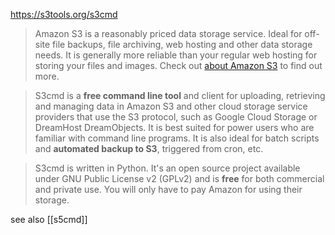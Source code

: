 https://s3tools.org/s3cmd

> Amazon S3 is a reasonably priced data storage service. Ideal for off-site file backups, file archiving, web hosting and other data storage needs. It is generally more reliable than your regular web hosting for storing your files and images. Check out [about Amazon S3](https://s3tools.org/s3_about) to find out more.

> S3cmd is a **free command line tool** and client for uploading, retrieving and managing data in Amazon S3 and other cloud storage service providers that use the S3 protocol, such as Google Cloud Storage or DreamHost DreamObjects. It is best suited for power users who are familiar with command line programs. It is also ideal for batch scripts and **automated backup to S3**, triggered from cron, etc.

> S3cmd is written in Python. It's an open source project available under GNU Public License v2 (GPLv2) and is **free** for both commercial and private use. You will only have to pay Amazon for using their storage.

see also [[s5cmd]]